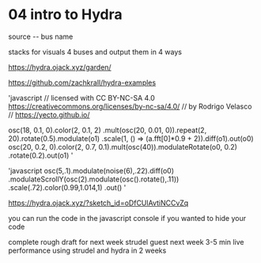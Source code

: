 # 04 intro to Hydra

source -- bus name

stacks for visuals
4 buses and output them in 4 ways

https://hydra.ojack.xyz/garden/

https://github.com/zachkrall/hydra-examples

'javascript
// licensed with CC BY-NC-SA 4.0 https://creativecommons.org/licenses/by-nc-sa/4.0/
// by Rodrigo Velasco
// https://yecto.github.io/

osc(18, 0.1, 0).color(2, 0.1, 2)
.mult(osc(20, 0.01, 0)).repeat(2, 20).rotate(0.5).modulate(o1)
.scale(1, () =>  (a.fft[0]*0.9 + 2)).diff(o1).out(o0)
osc(20, 0.2, 0).color(2, 0.7, 0.1).mult(osc(40)).modulateRotate(o0, 0.2)
.rotate(0.2).out(o1)
'


'javascript
osc(5,.1).modulate(noise(6),.22).diff(o0)
  	.modulateScrollY(osc(2).modulate(osc().rotate(),.11))
	.scale(.72).color(0.99,1.014,1)
  	.out()
'

https://hydra.ojack.xyz/?sketch_id=oDfCUlAvtiNCCvZq

you can run the code in the javascript console if you wanted to hide your code

complete rough draft for next week
strudel guest next week
3-5 min live performance using strudel and hydra in 2 weeks
